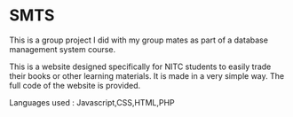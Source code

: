 # SMTS

This is a group project I did with my group mates as part of a database management system course.

This is a website designed specifically for NITC students to easily trade their books or other learning materials. It is made in a very simple way. The full code of the website is provided.


Languages used : Javascript,CSS,HTML,PHP
